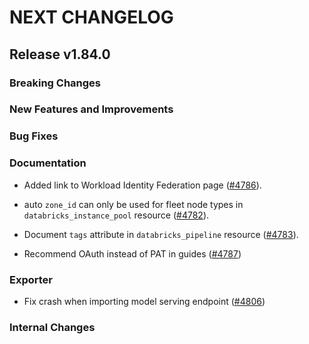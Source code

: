 # NEXT CHANGELOG

## Release v1.84.0

### Breaking Changes

### New Features and Improvements

### Bug Fixes

### Documentation
 * Added link to Workload Identity Federation page ([#4786](https://github.com/databricks/terraform-provider-databricks/pull/4786)).

* auto `zone_id` can only be used for fleet node types in `databricks_instance_pool` resource ([#4782](https://github.com/databricks/terraform-provider-databricks/pull/4782)).
* Document `tags` attribute in `databricks_pipeline` resource ([#4783](https://github.com/databricks/terraform-provider-databricks/pull/4783)).

* Recommend OAuth instead of PAT in guides ([#4787](https://github.com/databricks/terraform-provider-databricks/pull/4787))

### Exporter

* Fix crash when importing model serving endpoint ([#4806](https://github.com/databricks/terraform-provider-databricks/pull/4806))

### Internal Changes
